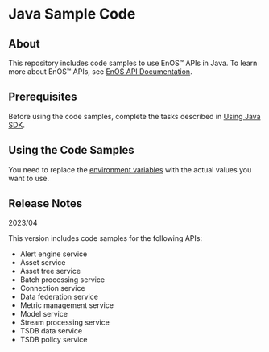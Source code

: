 # Java Sample Code 

## About

This repository includes code samples to use EnOS™ APIs in Java. To learn more about EnOS™ APIs, see [EnOS API Documentation](https://support.envisioniot.com/docs/api/en/2.4.0/overview.html).


## Prerequisites

Before using the code samples, complete the tasks described in [Using Java SDK](https://support.envisioniot.com/docs/api/en/2.4.0/gettingstarted.html#using-java-sdk).


## Using the Code Samples

You need to replace the [environment variables](environment_variables.md) with the actual values you want to use. 

## Release Notes

2023/04

This version includes code samples for the following APIs:

- Alert engine service
- Asset service
- Asset tree service
- Batch processing service
- Connection service
- Data federation service
- Metric management service
- Model service
- Stream processing service
- TSDB data service
- TSDB policy service


